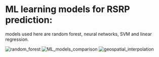 # ML learning models for RSRP prediction: #

models used here are random forest, neural networks, SVM and linear regression.

![random_forest](https://github.com/user-attachments/assets/2600cabf-d9f7-4f92-b96a-0f451bc67561)
![ML_models_comparison](https://github.com/user-attachments/assets/55d51378-07e1-429b-8508-e0f31578ac7b)
![geospatial_interpolation](https://github.com/user-attachments/assets/4f63445b-533b-486a-ab7c-fc6b989993c0)



